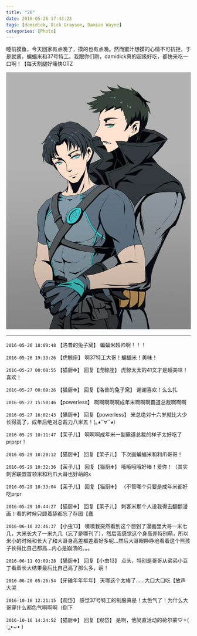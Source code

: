 ```yaml
---
title: "26"
date: 2016-05-26 17:43:23
tags: [damidick, Dick Grayson, Damian Wayne]
categories: [Photo]
---
```


<p>睡前摸鱼，今天回家有点晚了，摸的也有点晚。然而蜜汁想摸的心情不可抗拒，于是就酱，蝙蝠米和37号特工。我跟你们刚，damidick真的超级好吃，都快来吃一口啊！【每天割腿好痛快OTZ</p>

![](https://raw.githubusercontent.com/alicewish/meowchain247/master/img_cVZNdzJtQk9JV2ZvcXZNRDBud1dBTkJsLzBDUXNoVEFzcCtoNitYTHFyTHduZDd5b291a1N3PT0.jpg)

---

`2016-05-26 18:09:48` 【洛普的兔子窝】 蝙蝠米超帅啊！！！

`2016-05-26 19:33:26` 【虎鲸座】 啊37特工大哥！蝙蝠米！美味！

`2016-05-27 00:08:55` 【猫厨✙】 回复【虎鲸座】 虎鲸太太的41文才是超美味！喜欢！

`2016-05-27 00:09:26` 【猫厨✙】 回复【洛普的兔子窝】 谢谢喜欢！么么扎

`2016-05-27 15:50:46` 【powerless】 啊啊啊啊啊成年米啊啊啊霸道总裁啊啊啊

`2016-05-27 16:02:43` 【猫厨✙】 回复【powerless】 米总绝对十六岁就比大少长得高了，成年后绝对总裁力八米五！(｡◕ˇ∀ˇ◕）

`2016-05-29 10:11:47` 【茉子儿】 啊啊啊成年米一副霸道总裁的样子太好吃了prprpr！

`2016-05-29 10:20:12` 【猫厨✙】 回复【茉子儿】 下次画蝙蝠米和利爪哥哥！

`2016-05-29 10:32:36` 【茉子儿】 回复【猫厨✙】 哦哦哦哦好棒！爱你！（其实刺客联盟首领米和利爪大哥也好萌的x

`2016-05-29 10:33:04` 【茉子儿】 回复【猫厨✙】 （不管哪个只要是成年米都好吃prpr

`2016-05-29 10:44:27` 【猫厨✙】 回复【茉子儿】 刺客米那个人设我得去翻翻漫画！看的时候只顾着舔都忘了存图【蠢

`2016-06-10 22:46:37` 【小虫13】 噢噢我突然看到这个想到了漫画里大哥一米七几，大米长大了一米九几（忘了是哪刊了），然后我感觉这个身高差特别萌，所以米小的时候和长大了和大哥身高差都差着好多呢…然后大哥眼睁睁地看着这个熊孩子长得比自己都高…内心是崩溃的。。。

`2016-06-11 03:09:28` 【猫厨✙】 回复【小虫13】 点头，特别是哥哥从弟弟小豆丁看着长大结果最后比自己高了那么多，萌！

`2016-06-20 05:26:54` 【牙磕年年年年】 天哪这个太棒了……大口大口吃【放声大哭

`2016-10-16 12:21:15` 【观岱】 感觉37号特工的制服真是！太色气了！为什么大哥穿什么都色气啊啊啊（倒下

`2016-10-16 14:24:52` 【猫厨✙】 回复【观岱】 是啊，他简直活动的荷尔蒙♡✧( ु•⌄• )
